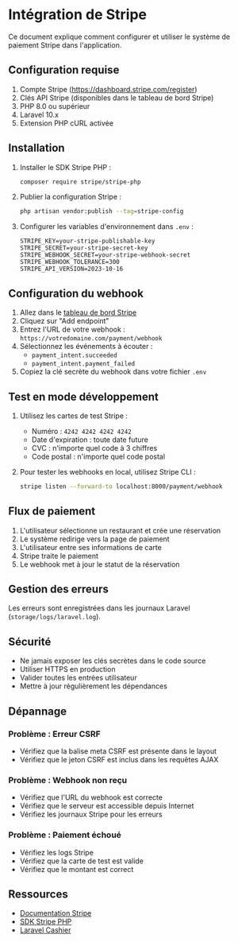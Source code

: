 # Intégration de Stripe

Ce document explique comment configurer et utiliser le système de paiement Stripe dans l'application.

## Configuration requise

1. Compte Stripe (https://dashboard.stripe.com/register)
2. Clés API Stripe (disponibles dans le tableau de bord Stripe)
3. PHP 8.0 ou supérieur
4. Laravel 10.x
5. Extension PHP cURL activée

## Installation

1. Installer le SDK Stripe PHP :
   ```bash
   composer require stripe/stripe-php
   ```

2. Publier la configuration Stripe :
   ```bash
   php artisan vendor:publish --tag=stripe-config
   ```

3. Configurer les variables d'environnement dans `.env` :
   ```env
   STRIPE_KEY=your-stripe-publishable-key
   STRIPE_SECRET=your-stripe-secret-key
   STRIPE_WEBHOOK_SECRET=your-stripe-webhook-secret
   STRIPE_WEBHOOK_TOLERANCE=300
   STRIPE_API_VERSION=2023-10-16
   ```

## Configuration du webhook

1. Allez dans le [tableau de bord Stripe](https://dashboard.stripe.com/webhooks)
2. Cliquez sur "Add endpoint"
3. Entrez l'URL de votre webhook : `https://votredomaine.com/payment/webhook`
4. Sélectionnez les événements à écouter :
   - `payment_intent.succeeded`
   - `payment_intent.payment_failed`
5. Copiez la clé secrète du webhook dans votre fichier `.env`

## Test en mode développement

1. Utilisez les cartes de test Stripe :
   - Numéro : `4242 4242 4242 4242`
   - Date d'expiration : toute date future
   - CVC : n'importe quel code à 3 chiffres
   - Code postal : n'importe quel code postal

2. Pour tester les webhooks en local, utilisez Stripe CLI :
   ```bash
   stripe listen --forward-to localhost:8000/payment/webhook
   ```

## Flux de paiement

1. L'utilisateur sélectionne un restaurant et crée une réservation
2. Le système redirige vers la page de paiement
3. L'utilisateur entre ses informations de carte
4. Stripe traite le paiement
5. Le webhook met à jour le statut de la réservation

## Gestion des erreurs

Les erreurs sont enregistrées dans les journaux Laravel (`storage/logs/laravel.log`).

## Sécurité

- Ne jamais exposer les clés secrètes dans le code source
- Utiliser HTTPS en production
- Valider toutes les entrées utilisateur
- Mettre à jour régulièrement les dépendances

## Dépannage

### Problème : Erreur CSRF
- Vérifiez que la balise meta CSRF est présente dans le layout
- Vérifiez que le jeton CSRF est inclus dans les requêtes AJAX

### Problème : Webhook non reçu
- Vérifiez que l'URL du webhook est correcte
- Vérifiez que le serveur est accessible depuis Internet
- Vérifiez les journaux Stripe pour les erreurs

### Problème : Paiement échoué
- Vérifiez les logs Stripe
- Vérifiez que la carte de test est valide
- Vérifiez que le montant est correct

## Ressources

- [Documentation Stripe](https://stripe.com/docs)
- [SDK Stripe PHP](https://github.com/stripe/stripe-php)
- [Laravel Cashier](https://laravel.com/docs/billing)
